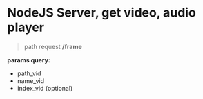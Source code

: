 # NodeJS Server, get video, audio player
> path request __/frame__

**params query:**
- path_vid
- name_vid
- index_vid (optional)
